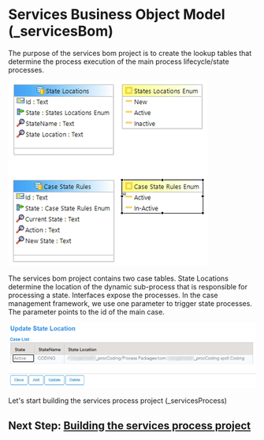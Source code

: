 # Services Business Object Model (_servicesBom)

The purpose of the services bom project is to create the lookup tables that determine the process execution of the main process lifecycle/state processes.

![build_project](images/buildproject/6.png)

The services bom project contains two case tables. State Locations determine the location of the dynamic sub-process that is responsible for processing a state. Interfaces expose the processes. In the case management framework, we use one parameter to trigger state processes. The parameter points to the id of the main case. 

![build_project](images/buildproject/7.png)

Let's start building the services process project (_servicesProcess)
## Next Step: [Building the services process project](services_Process_Project.md)